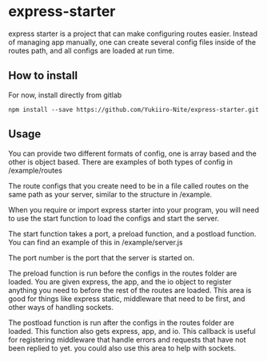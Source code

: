 # express-starter

express starter is a project that can make configuring routes easier.
Instead of managing app manually, one can create several config files inside of the routes path,
and all configs are loaded at run time.

## How to install
For now, install directly from gitlab
```
npm install --save https://github.com/Yukiiro-Nite/express-starter.git
```

## Usage
You can provide two different formats of config, one is array based and the other is object based.
There are examples of both types of config in /example/routes

The route configs that you create need to be in a file called routes on the same path as your server,
similar to the structure in /example.

When you require or import express starter into your program, you will need to use the start function to load the configs and start the server.

The start function takes a port, a preload function, and a postload function. You can find an example of this in /example/server.js

The port number is the port that the server is started on.

The preload function is run before the configs in the routes folder are loaded. You are given express, the app, and the io object to register
anything you need to before the rest of the routes are loaded. This area is good for things like express static,
middleware that need to be first, and other ways of handling sockets.

The postload function is run after the configs in the routes folder are loaded. This function also gets express, app, and io.
This callback is useful for registering middleware that handle errors and requests that have not been replied to yet. you could
also use this area to help with sockets.
